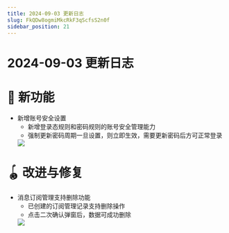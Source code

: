 ```yaml
---
title: 2024-09-03 更新日志
slug: FkQDw8ogmiMkcRkF3qScfsS2n0f
sidebar_position: 21
---
```



# 2024-09-03 更新日志

# 🎉 新功能

- 新增账号安全设置
    - 新增登录态规则和密码规则的账号安全管理能力
    - 强制更新密码周期一旦设置，则立即生效，需要更新密码后方可正常登录
    <img src="/assets/MXDtb4IMXoqaf5xmBzRcYG9PnZe.png" src-width="3808" src-height="1616" align="center"/>

# 🪀 改进与修复

- 消息订阅管理支持删除功能
    - 已创建的订阅管理记录支持删除操作
    - 点击二次确认弹窗后，数据可成功删除
    <img src="/assets/PVsGbKH4To6yttxXFO8cuKvlnNh.png" src-width="3800" src-height="1598" align="center"/>

